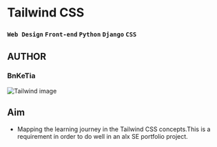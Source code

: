 # Tailwind CSS
### `Web Design` `Front-end` `Python` `Django` `CSS`
## AUTHOR
### BnKeTia

![Tailwind image](https://encrypted-tbn0.gstatic.com/images?q=tbn:ANd9GcTer3UVdg-AKvtLIBVFapvG4wnPnSy0ldSbU4wBJEoqhtjGgDPWWBhDdcZ2aRsKMMx3OOc&usqp=CAU)

## Aim
* Mapping the learning journey in the Tailwind CSS concepts.This is a requirement in order to do well in an alx SE portfolio project.


